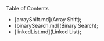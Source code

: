 Table of Contents

- [arrayShift.md](Array Shift);
- [binarySearch.md](Binary Search);
- [linkedList.md](Linked List); 